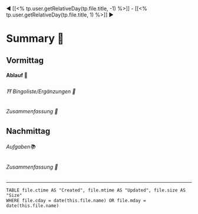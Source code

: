 ◀ [[<% tp.user.getRelativeDay(tp.file.title, -1) %>]] - [[<% tp.user.getRelativeDay(tp.file.title, 1) %>]] ▶
# Summary 🐬
## Vormittag
#### Ablauf 🧭
###### ⛩ Bingoliste/Ergänzungen 🐾
###### Zusammenfassung 🐬

## Nachmittag
###### Aufgaben📚
###### Zusammenfassung 🐬

---
```dataview
TABLE file.ctime AS "Created", file.mtime AS "Updated", file.size AS "Size" 
WHERE file.cday = date(this.file.name) OR file.mday = date(this.file.name) 
```
